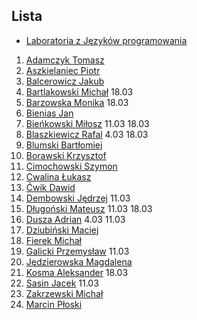 ## Lista

* [Laboratoria z Języków programowania](https://inf.ug.edu.pl/~stefan/Dydaktyka/JezProg/Slajdy/index.html#lab)

<!--
```
1. [Nazwisko Imię](link do publicznego repo na _github.com_, _bitbucket.com_, _gitlab.com_)
```
-->

1. [Adamczyk Tomasz](https://github.com/tadamczyk/LabC_II)
1. [Aszkielaniec Piotr](https://github.com/readher/LabInf2016)
1. [Balcerowicz Jakub](https://github.com/JakubBalcerowicz/labc2016.git)
1. [Bartlakowski Michał](https://github.com/Em-jey/JProg.git) 18.03
1. [Barzowska Monika](https://github.com/gitmika/jprog.git) 18.03
1. [Bienias Jan](https://github.com/Hergroth/C)
1. [Bieńkowski Miłosz](https://github.com/milekb/Laboratorium-2016-2017.git) 11.03 18.03
2. [Blaszkiewicz Rafal](https://github.com/blaszczek/RepoLaby) 4.03 18.03
1. [Blumski Bartłomiej](https://github.com/BatlomBlu/Laboratorium-2016-2017)
1. [Borawski Krzysztof](https://github.com/Msegun/labc01.git)
1. [Cimochowski Szymon](https://github.com/realokers/Laboratorium2016.git)
1. [Cwalina Łukasz](https://github.com/lcwalina/JProg)
1. [Ćwik Dawid](https://github.com/dcwik96/labc.git)
1. [Dembowski Jędrzej](https://github.com/jentszej/RepDoJezProg) 11.03
1. [Długoński Mateusz](https://github.com/mdlugonski/jp) 11.03 18.03
1. [Dusza Adrian](https://github.com/Aderrro/labc) 4.03 11.03
1. [Dziubiński Maciej](https://github.com/mdziub/JezykiProg)
1. [Fierek Michał](https://github.com/mfierek2/labcx)
1. [Galicki Przemysław](https://github.com/jampapuga/jpcGalicki) 11.03
1. [Jędzierowska Magdalena](https://github.com/MagdalenaJedzierowska/JezProg)
1. [Kosma Aleksander](https://github.com/olekkosma/Lab2016) 18.03
1. [Sasin Jacek](https://github.com/jsasin/jprogramowania) 11.03
1. [Zakrzewski Michał](https://github.com/Zakrzak30/labx)
1. [Marcin Płoski](https://github.com/marcinploski/jez_prog) 
